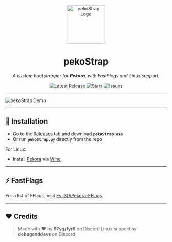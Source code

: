 <p align="center">
  <img src="https://github.com/user-attachments/assets/a96cc5e7-d60b-45ce-b54b-f2f6f610056b" alt="pekoStrap Logo" width="120"/>
</p>

<h1 align="center">pekoStrap</h1>

<p align="center">
  <i>A custom bootstrapper for <b>Pekora</b>, with FastFlags and Linux support.</i>
</p>

<p align="center">
  <a href="https://github.com/yourname/pekoStrap/releases">
    <img src="https://img.shields.io/github/v/release/WindowsMI/pekoStrap?style=flat-square&color=blue" alt="Latest Release">
  </a>
  <a href="https://github.com/yourname/pekoStrap/stargazers">
    <img src="https://img.shields.io/github/stars/WindowsMI/pekoStrap?style=flat-square&color=yellow" alt="Stars">
  </a>
  <a href="https://github.com/yourname/pekoStrap/issues">
    <img src="https://img.shields.io/github/issues/WindowsMI/pekoStrap?style=flat-square&color=red" alt="Issues">
  </a>
</p>

---

<img src="https://github.com/user-attachments/assets/bdcd56e5-0a3d-4514-9b82-a14ee6e5e255" alt="pekoStrap Demo" />

---

## 🚀 Installation
- Go to the [Releases](https://github.com/yourname/pekoStrap/releases) tab and download **`pekoStrap.exe`**  
- Or run **`pekoStrap.py`** directly from the repo

For Linux:  
- Install [Pekora](https://github.com/shikataganaii/Pekora-Bootstrapper/releases) via [Wine](https://www.winehq.org).  

---

## ⚡ FastFlags
For a list of FFlags, visit [Evil3D/Pekora-FFlags](https://github.com/Evil3D/Pekora-FFlags).

---

## ❤️ Credits
> Made with ❤️ by **97yg/fyr8** on Discord
> Linux support by **debuganddevs** on Discord
